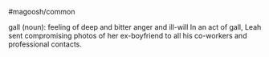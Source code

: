 #magoosh/common

gall (noun): feeling of deep and bitter anger and ill-will 
In an act of gall, Leah sent compromising photos of her ex-boyfriend to all his co-workers and 
professional contacts. 
